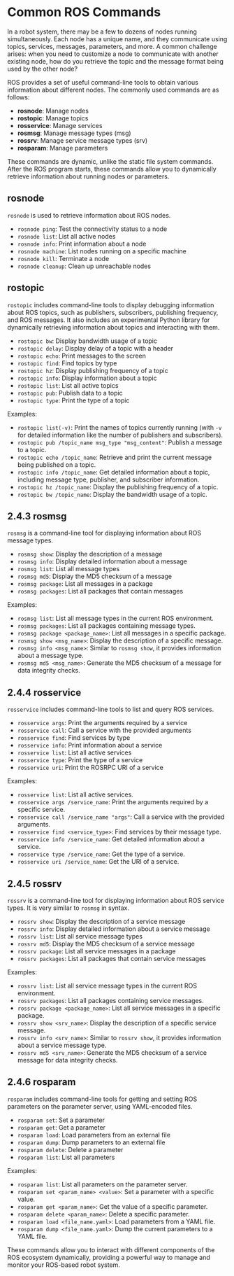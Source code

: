 # Common ROS Commands

In a robot system, there may be a few to dozens of nodes running simultaneously. Each node has a unique name, and they communicate using topics, services, messages, parameters, and more. A common challenge arises: when you need to customize a node to communicate with another existing node, how do you retrieve the topic and the message format being used by the other node?

ROS provides a set of useful command-line tools to obtain various information about different nodes. The commonly used commands are as follows:

- **rosnode**: Manage nodes
- **rostopic**: Manage topics
- **rosservice**: Manage services
- **rosmsg**: Manage message types (msg)
- **rossrv**: Manage service message types (srv)
- **rosparam**: Manage parameters

These commands are dynamic, unlike the static file system commands. After the ROS program starts, these commands allow you to dynamically retrieve information about running nodes or parameters.

## rosnode
`rosnode` is used to retrieve information about ROS nodes.

- `rosnode ping`: Test the connectivity status to a node
- `rosnode list`: List all active nodes
- `rosnode info`: Print information about a node
- `rosnode machine`: List nodes running on a specific machine
- `rosnode kill`: Terminate a node
- `rosnode cleanup`: Clean up unreachable nodes

## rostopic
`rostopic` includes command-line tools to display debugging information about ROS topics, such as publishers, subscribers, publishing frequency, and ROS messages. It also includes an experimental Python library for dynamically retrieving information about topics and interacting with them.

- `rostopic bw`: Display bandwidth usage of a topic
- `rostopic delay`: Display delay of a topic with a header
- `rostopic echo`: Print messages to the screen
- `rostopic find`: Find topics by type
- `rostopic hz`: Display publishing frequency of a topic
- `rostopic info`: Display information about a topic
- `rostopic list`: List all active topics
- `rostopic pub`: Publish data to a topic
- `rostopic type`: Print the type of a topic

Examples:

- `rostopic list(-v)`: Print the names of topics currently running (with `-v` for detailed information like the number of publishers and subscribers).
- `rostopic pub /topic_name msg_type "msg_content"`: Publish a message to a topic.
- `rostopic echo /topic_name`: Retrieve and print the current message being published on a topic.
- `rostopic info /topic_name`: Get detailed information about a topic, including message type, publisher, and subscriber information.
- `rostopic hz /topic_name`: Display the publishing frequency of a topic.
- `rostopic bw /topic_name`: Display the bandwidth usage of a topic.

## 2.4.3 rosmsg
`rosmsg` is a command-line tool for displaying information about ROS message types.

- `rosmsg show`: Display the description of a message
- `rosmsg info`: Display detailed information about a message
- `rosmsg list`: List all message types
- `rosmsg md5`: Display the MD5 checksum of a message
- `rosmsg package`: List all messages in a package
- `rosmsg packages`: List all packages that contain messages

Examples:

- `rosmsg list`: List all message types in the current ROS environment.
- `rosmsg packages`: List all packages containing message types.
- `rosmsg package <package_name>`: List all messages in a specific package.
- `rosmsg show <msg_name>`: Display the description of a specific message.
- `rosmsg info <msg_name>`: Similar to `rosmsg show`, it provides information about a message type.
- `rosmsg md5 <msg_name>`: Generate the MD5 checksum of a message for data integrity checks.

## 2.4.4 rosservice
`rosservice` includes command-line tools to list and query ROS services.

- `rosservice args`: Print the arguments required by a service
- `rosservice call`: Call a service with the provided arguments
- `rosservice find`: Find services by type
- `rosservice info`: Print information about a service
- `rosservice list`: List all active services
- `rosservice type`: Print the type of a service
- `rosservice uri`: Print the ROSRPC URI of a service

Examples:

- `rosservice list`: List all active services.
- `rosservice args /service_name`: Print the arguments required by a specific service.
- `rosservice call /service_name "args"`: Call a service with the provided arguments.
- `rosservice find <service_type>`: Find services by their message type.
- `rosservice info /service_name`: Get detailed information about a service.
- `rosservice type /service_name`: Get the type of a service.
- `rosservice uri /service_name`: Get the URI of a service.

## 2.4.5 rossrv
`rossrv` is a command-line tool for displaying information about ROS service types. It is very similar to `rosmsg` in syntax.

- `rossrv show`: Display the description of a service message
- `rossrv info`: Display detailed information about a service message
- `rossrv list`: List all service message types
- `rossrv md5`: Display the MD5 checksum of a service message
- `rossrv package`: List all service messages in a package
- `rossrv packages`: List all packages that contain service messages

Examples:

- `rossrv list`: List all service message types in the current ROS environment.
- `rossrv packages`: List all packages containing service messages.
- `rossrv package <package_name>`: List all service messages in a specific package.
- `rossrv show <srv_name>`: Display the description of a specific service message.
- `rossrv info <srv_name>`: Similar to `rossrv show`, it provides information about a service message type.
- `rossrv md5 <srv_name>`: Generate the MD5 checksum of a service message for data integrity checks.

## 2.4.6 rosparam
`rosparam` includes command-line tools for getting and setting ROS parameters on the parameter server, using YAML-encoded files.

- `rosparam set`: Set a parameter
- `rosparam get`: Get a parameter
- `rosparam load`: Load parameters from an external file
- `rosparam dump`: Dump parameters to an external file
- `rosparam delete`: Delete a parameter
- `rosparam list`: List all parameters

Examples:

- `rosparam list`: List all parameters on the parameter server.
- `rosparam set <param_name> <value>`: Set a parameter with a specific value.
- `rosparam get <param_name>`: Get the value of a specific parameter.
- `rosparam delete <param_name>`: Delete a specific parameter.
- `rosparam load <file_name.yaml>`: Load parameters from a YAML file.
- `rosparam dump <file_name.yaml>`: Dump the current parameters to a YAML file.

These commands allow you to interact with different components of the ROS ecosystem dynamically, providing a powerful way to manage and monitor your ROS-based robot system.